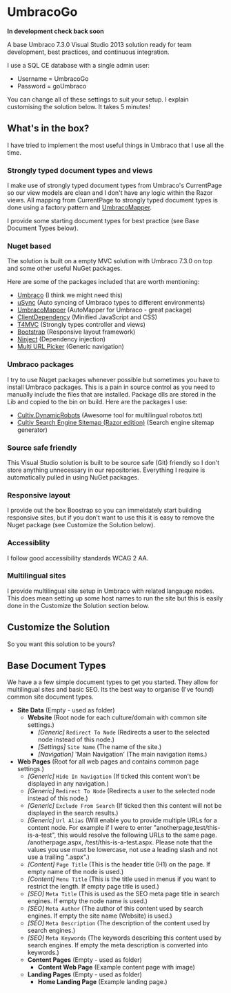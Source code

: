 # UmbracoGo

**In development check back soon**

A base Umbraco 7.3.0 Visual Studio 2013 solution ready for team development, best practices, and continuous integration.

I use a SQL CE database with a single admin user:

- Username = UmbracoGo
- Password = goUmbraco

You can change all of these settings to suit your setup. I explain customising the solution below. It takes 5 minutes!

## What's in the box?
I have tried to implement the most useful things in Umbraco that I use all the time.

### Strongly typed document types and views
I make use of strongly typed document types from Umbraco's CurrentPage so our view models are clean and I don't have any logic within the Razor views. All mapping from CurrentPage to strongly typed document types is done using a factory pattern and [UmbracoMapper](https://github.com/AndyButland/UmbracoMapper).

I provide some starting document types for best practice (see  Base Document Types below).

### Nuget based
The solution is built on a empty MVC solution with Umbraco 7.3.0 on top and some other useful NuGet packages. 

Here are some of the packages included that are worth mentioning:

- [Umbraco](https://github.com/umbraco/Umbraco-CMS/) (I think we might need this)
- [uSync](https://github.com/KevinJump/jumps.umbraco.usync) (Auto syncing of Umbraco types to different environments)
- [UmbracoMapper](https://github.com/AndyButland/UmbracoMapper) (AutoMapper for Umbraco - great package)
- [ClientDependency](https://github.com/Shazwazza/ClientDependency) (Minified JavaScript and CSS)
- [T4MVC](https://github.com/T4MVC/T4MVC) (Strongly types controller and views)
- [Bootstrap](http://getbootstrap.com/) (Responsive layout framework)
- [Ninject](https://github.com/ninject/ninject) (Dependency injection)
- [Multi URL Picker](https://www.nuget.org/packages/RJP.UmbracoMultiUrlPicker) (Generic navigation)

### Umbraco packages
I try to use Nuget packages whenever possible but sometimes you have to install Umbraco packages. This is a pain in source control as you need to manually include the files that are installed. Package dlls are stored in the Lib and copied to the bin on build. Here are the packages I use:

- [Cultiv.DynamicRobots](https://our.umbraco.org/projects/website-utilities/cultiv-dynamicrobots/)  (Awesome tool for multilingual robotos.txt)
- [Cultiv Search Engine Sitemap (Razor edition)](https://our.umbraco.org/projects/website-utilities/cultiv-search-engine-sitemap/) (Search engine sitemap generator)

### Source safe friendly
This Visual Studio solution is built to be source safe (Git) friendly so I don't store anything unnecessary in our repositories. Everything I require is automatically pulled in using NuGet packages.

### Responsive layout
I provide out the box Boostrap so you can immeidately start building responsive sites, but if you don't want to use this it is easy to remove the Nuget package (see Customize the Solution below).

### Accessiblity
I follow good accessibility standards WCAG 2 AA.

### Multilingual sites
I provide multilingual site setup in Umbraco with related langauge nodes. This does mean setting up some host names to run the site but this is easily done in the Customize the Solution section below.

## Customize the Solution
So you want this solution to be yours?

## Base Document Types
We have a a few simple document types to get you started. They allow for multilingual sites and basic SEO. Its the best way to organise (I've found) common site document types.

- **Site Data** (Empty - used as folder)
  - **Website** (Root node for each culture/domain with common site settings.)
    - *[Generic]* `Redirect To Node` (Redirects a user to the selected node instead of this node.)
    - *[Settings]* `Site Name` (The name of the site.)
    - *[Navigation]* 'Main Navigation' (The main navigation items.)
- **Web Pages** (Root for all web pages and contains common page settings.)
  - *[Generic]* `Hide In Navigation` (If ticked this content won't be displayed in any navigation.)
  - *[Generic]* `Redirect To Node` (Redirects a user to the selected node instead of this node.)
  - *[Generic]* `Exclude From Search` (If ticked then this content will not be displayed in the search results.)
  - *[Generic]* `Url Alias` (Will enable you to provide multiple URLs for a content node. For example if I were to enter "anotherpage,test/this-is-a-test", this would resolve the following URLs to the same page. /anotherpage.aspx, /test/this-is-a-test.aspx. Please note that the values you use must be lowercase, not use a leading slash and not use a trailing ".aspx".)
  - *[Content]* `Page Title` (This is the header title (H1) on the page. If empty name of the node is used.)
  - *[Content]* `Menu Title` (This is the title used in menus if you want to restrict the length. If empty page title is used.)
  - *[SEO]* `Meta Title` (This is used as the SEO meta page title in search engines. If empty the node name is used.)
  - *[SEO]* `Meta Author` (The author of this content used by search engines. If empty the site name (Website) is used.)
  - *[SEO]* `Meta Description` (The description of the content used by search engines.)
  - *[SEO]* `Meta Keywords` (The keywords describing this content used by search engines. If empty the meta description is converted into keywords.)
  - **Content Pages** (Empty - used as folder)
    - **Content Web Page** (Example content page with image)
  - **Landing Pages** (Empty - used as folder)
    - **Home Landing Page** (Example landing page.)
